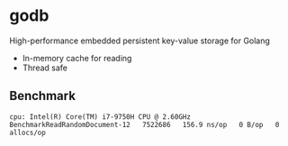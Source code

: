 # godb
High-performance embedded persistent key-value storage for Golang

- In-memory cache for reading
- Thread safe


## Benchmark

```
cpu: Intel(R) Core(TM) i7-9750H CPU @ 2.60GHz
BenchmarkReadRandomDocument-12   7522686   156.9 ns/op   0 B/op   0 allocs/op
```